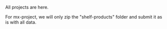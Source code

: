 All projects are here.

For mx-project, we will only zip the "shelf-products" folder and submit it as is with all data.
